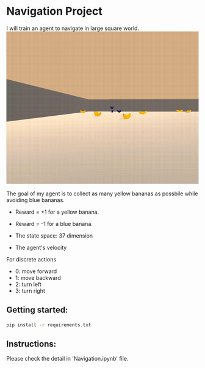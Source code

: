 # Navigation Project
I will train an agent to navigate in large square world.
![Trained Subjects](TrainedDQN.gif)

The goal of my agent is to collect as many yellow bananas as possbile while avoiding blue bananas.

- Reward = +1 for a yellow banana.
- Reward = -1 for a blue banana.

- The state space: 37 dimension
- The agent's velocity

For discrete actions
- 0: move forward
- 1: move backward
- 2: turn left
- 3: turn right

## Getting started:
```bash
pip install -r requirements.txt
```

## Instructions:
Please check the detail in 'Navigation.ipynb' file.
